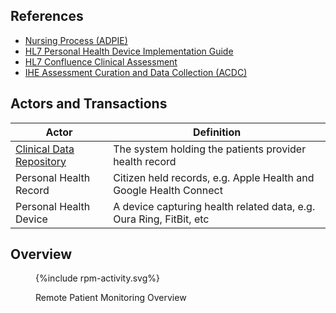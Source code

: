 

## References

- [Nursing Process (ADPIE)](https://en.wikipedia.org/wiki/Nursing_process) 
- [HL7 Personal Health Device Implementation Guide](https://build.fhir.org/ig/HL7/phd/index.html)
- [HL7 Confluence Clinical Assessment](https://confluence.hl7.org/spaces/PC/pages/35718914/Clinical+Assessment)
- [IHE Assessment Curation and Data Collection (ACDC)](https://wiki.ihe.net/index.php/Assessment_Curation_and_Data_Collection_(ACDC))

## Actors and Transactions

| Actor                                                                   | Definition                                                          |
|-------------------------------------------------------------------------|---------------------------------------------------------------------|
| [Clinical Data Repository](ActorDefinition-ClinicalDataRepository.html) | The system holding the patients provider health record              |    
| Personal Health Record                                                  | Citizen held records, e.g. Apple Health and Google Health Connect   |
| Personal Health Device                                                  | A device capturing health related data, e.g. Oura Ring, FitBit, etc |

## Overview

<figure>
{%include rpm-activity.svg%}
<p id="fX.X.X.X-X" class="figureTitle">Remote Patient Monitoring Overview</p>
</figure>
<br clear="all">
